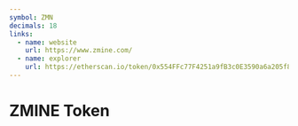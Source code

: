 ```yaml
---
symbol: ZMN
decimals: 18
links:
  - name: website
    url: https://www.zmine.com/
  - name: explorer
    url: https://etherscan.io/token/0x554FFc77F4251a9fB3c0E3590a6a205f8d4e067D
---
```


# ZMINE Token
